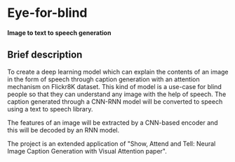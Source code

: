 # Eye-for-blind
#### Image to text to speech generation

## Brief description

To create a deep learning model which can explain the contents of an image in the form of speech through caption generation with an attention mechanism on Flickr8K dataset. This kind of model is a use-case for blind people so that they can understand any image with the help of speech. The caption generated through a CNN-RNN model will be converted to speech using a text to speech library. 

The features of an image will be extracted by a CNN-based encoder and this will be decoded by an RNN model.

The project is an extended application of "Show, Attend and Tell: Neural Image Caption Generation with Visual Attention paper".
